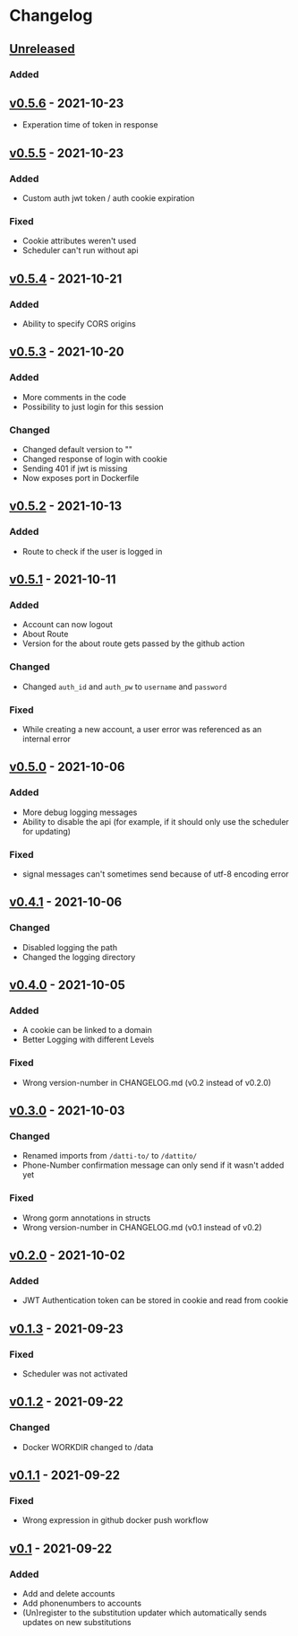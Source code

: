 # Changelog

<!--
The format is based on [Keep a Changelog](https://keepachangelog.com/en/1.0.0/),
and this project adheres to [Semantic Versioning](https://semver.org/spec/v2.0.0.html).
-->

## [Unreleased]

### Added

## [v0.5.6] - 2021-10-23

- Experation time of token in response

## [v0.5.5] - 2021-10-23

### Added

- Custom auth jwt token / auth cookie expiration

### Fixed

- Cookie attributes weren't used
- Scheduler can't run without api

## [v0.5.4] - 2021-10-21

### Added

- Ability to specify CORS origins

## [v0.5.3] - 2021-10-20

### Added

- More comments in the code
- Possibility to just login for this session

### Changed

- Changed default version to ""
- Changed response of login with cookie
- Sending 401 if jwt is missing
- Now exposes port in Dockerfile

## [v0.5.2] - 2021-10-13

### Added

- Route to check if the user is logged in

## [v0.5.1] - 2021-10-11

### Added

- Account can now logout
- About Route
- Version for the about route gets passed by the github action

### Changed

- Changed `auth_id` and `auth_pw` to `username` and `password`

### Fixed

- While creating a new account, a user error was referenced as an internal error

## [v0.5.0] - 2021-10-06

### Added

- More debug logging messages
- Ability to disable the api (for example, if it should only use the scheduler
  for updating)

### Fixed

- signal messages can't sometimes send because of utf-8 encoding error

## [v0.4.1] - 2021-10-06

### Changed

- Disabled logging the path
- Changed the logging directory

## [v0.4.0] - 2021-10-05

### Added

- A cookie can be linked to a domain
- Better Logging with different Levels

### Fixed

- Wrong version-number in CHANGELOG.md (v0.2 instead of v0.2.0)

## [v0.3.0] - 2021-10-03

### Changed

- Renamed imports from `/datti-to/` to `/dattito/`
- Phone-Number confirmation message can only send if it wasn't added yet

### Fixed

- Wrong gorm annotations in structs
- Wrong version-number in CHANGELOG.md (v0.1 instead of v0.2)

## [v0.2.0] - 2021-10-02

### Added

- JWT Authentication token can be stored in cookie and read from cookie

## [v0.1.3] - 2021-09-23

### Fixed

- Scheduler was not activated

## [v0.1.2] - 2021-09-22

### Changed

- Docker WORKDIR changed to /data

## [v0.1.1] - 2021-09-22

### Fixed

- Wrong expression in github docker push workflow

## [v0.1] - 2021-09-22

### Added

- Add and delete accounts
- Add phonenumbers to accounts
- (Un)register to the substitution updater which automatically sends updates on
  new substitutions

[Unreleased]: https://github.com/Dattito/purrmannplus-backend/compare/v0.5.6...dev
[v0.5.6]: https://github.com/Dattito/purrmannplus-backend/compare/v0.5.5...v0.5.6
[v0.5.5]: https://github.com/Dattito/purrmannplus-backend/compare/v0.5.4...v0.5.5
[v0.5.4]: https://github.com/Dattito/purrmannplus-backend/compare/v0.5.3...v0.5.4
[v0.5.3]: https://github.com/Dattito/purrmannplus-backend/compare/v0.5.2...v0.5.3
[v0.5.2]: https://github.com/Dattito/purrmannplus-backend/compare/v0.5.1...v0.5.2
[v0.5.1]: https://github.com/Dattito/purrmannplus-backend/compare/v0.5.0...v0.5.1
[v0.5.0]: https://github.com/Dattito/purrmannplus-backend/compare/v0.4.1...v0.5.0
[v0.4.1]: https://github.com/Dattito/purrmannplus-backend/compare/v0.4.0...v0.4.1
[v0.4.0]: https://github.com/Dattito/purrmannplus-backend/compare/v0.3.0...v0.4.0
[v0.3.0]: https://github.com/Dattito/purrmannplus-backend/compare/v0.2.0...v0.3.0
[v0.2.0]: https://github.com/Dattito/purrmannplus-backend/compare/v0.1.3...v0.2.0
[v0.1.3]: https://github.com/Dattito/purrmannplus-backend/compare/v0.1.2...v0.1.3
[v0.1.2]: https://github.com/Dattito/purrmannplus-backend/compare/v0.1.1...v0.1.2
[v0.1.1]: https://github.com/Dattito/purrmannplus-backend/compare/v0.1...v0.1.1
[v0.1]: https://github.com/Dattito/purrmannplus-backend/releases/tag/v0.1
